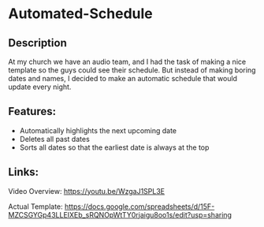 <h1>Automated-Schedule</h1>

<h2>Description</h2>
At my church we have an audio team, and I had the task of making a nice template so the guys could see their schedule. 
But instead of making boring dates and names, I decided to make an automatic schedule that would update every night.

<h2>Features:</h2>

- Automatically highlights the next upcoming date
- Deletes all past dates
- Sorts all dates so that the earliest date is always at the top

<h2>Links:</h2>

Video Overview: https://youtu.be/WzgaJ1SPL3E

Actual Template: https://docs.google.com/spreadsheets/d/15F-MZCSGYGp43LLEIXEb_sRQNOpWtTY0rjaigu8oo1s/edit?usp=sharing

